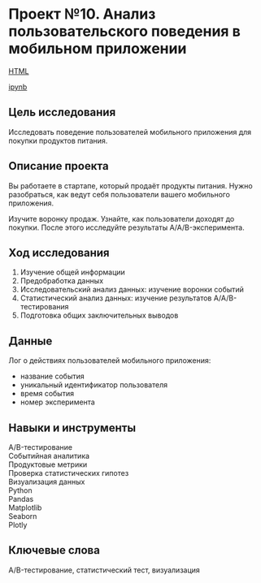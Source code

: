 # Проект №10. Анализ пользовательского поведения в мобильном приложении

[HTML](https://github.com/fil0kate/YandexPracticum_DataAnalyst/blob/main/Проект%20№10.%20%20Исследование%20поведения%20пользователей%20в%20мобильном%20приложении%20для%20покупки%20продуктов%20питания/Проект%20№10.%20%20Исследование%20поведения%20пользователей%20в%20мобильном%20приложении%20для%20покупки%20продуктов%20питания.html)

[ipynb](https://github.com/fil0kate/YandexPracticum_DataAnalyst/blob/main/Проект%20№10.%20%20Исследование%20поведения%20пользователей%20в%20мобильном%20приложении%20для%20покупки%20продуктов%20питания/Проект%20№10.%20%20Исследование%20поведения%20пользователей%20в%20мобильном%20приложении%20для%20покупки%20продуктов%20питания.ipynb)

## Цель исследования

Исследовать поведение пользователей мобильного приложения для покупки продуктов питания.

## Описание проекта

Вы работаете в стартапе, который продаёт продукты питания. Нужно разобраться, как ведут себя пользователи вашего мобильного приложения.

Изучите воронку продаж. Узнайте, как пользователи доходят до покупки. После этого исследуйте результаты A/A/B-эксперимента.

## Ход исследования

1. Изучение общей информации
2. Предобработка данных
3. Исследовательский анализ данных: изучение воронки событий
4. Статистический анализ данных: изучение результатов A/A/B-тестирования
5. Подготовка общих заключительных выводов

## Данные

Лог о действиях пользователей мобильного приложения:

- название события
- уникальный идентификатор пользователя
- время события
- номер эксперимента

## Навыки и инструменты

A/B-тестирование\
Событийная аналитика\
Продуктовые метрики\
Проверка статистических гипотез\
Визуализация данных\
Python\
Pandas\
Matplotlib\
Seaborn\
Plotly

## Ключевые слова

A/B-тестирование, статистический тест, визуализация
